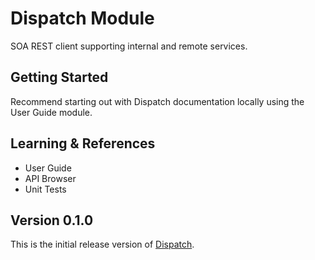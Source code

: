 # Dispatch Module

SOA REST client supporting internal and remote services.

## Getting Started

Recommend starting out with Dispatch documentation locally using the User Guide module.

## Learning & References

- User Guide
- API Browser
- Unit Tests

## Version 0.1.0

This is the initial release version of [Dispatch](https://github.com/michealmorgan/kohana-dispatch).